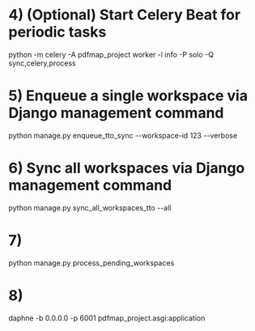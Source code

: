 # 4) (Optional) Start Celery Beat for periodic tasks
python -m celery -A pdfmap_project worker -l info -P solo -Q sync,celery,process

# 5) Enqueue a single workspace via Django management command
python manage.py enqueue_tto_sync --workspace-id 123 --verbose

# 6) Sync all workspaces via Django management command
python manage.py sync_all_workspaces_tto --all

# 7)
python manage.py process_pending_workspaces

# 8)
daphne -b 0.0.0.0 -p 6001 pdfmap_project.asgi:application
